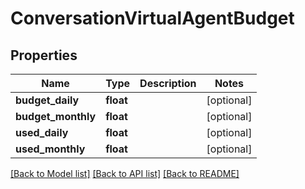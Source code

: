 # ConversationVirtualAgentBudget

## Properties
Name | Type | Description | Notes
------------ | ------------- | ------------- | -------------
**budget_daily** | **float** |  | [optional] 
**budget_monthly** | **float** |  | [optional] 
**used_daily** | **float** |  | [optional] 
**used_monthly** | **float** |  | [optional] 

[[Back to Model list]](../README.md#documentation-for-models) [[Back to API list]](../README.md#documentation-for-api-endpoints) [[Back to README]](../README.md)


